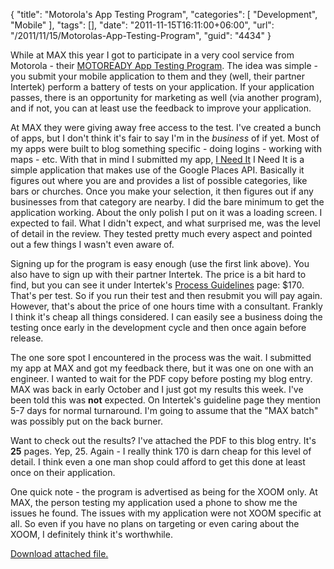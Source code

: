 {
	"title": "Motorola's App Testing Program",
	"categories": [
		"Development",
		"Mobile"
	],
	"tags": [],
	"date": "2011-11-15T16:11:00+06:00",
	"url": "/2011/11/15/Motorolas-App-Testing-Program",
	"guid": "4434"
}

While at MAX this year I got to participate in a very cool service from Motorola - their <a href="http://developer.motorola.com/testing/motoready/">MOTOREADY App Testing Program</a>. The idea was simple - you submit your mobile application to them and they (well, their partner Intertek) perform a battery of tests on your application. If your application passes, there is an opportunity for marketing as well (via another program), and if not, you can at least use the feedback to improve your application.

At MAX they were giving away free access to the test. I've created a bunch of apps, but I don't think it's fair to say I'm in the <i>business</i> of if yet. Most of my apps were built to blog something specific - doing logins - working with maps - etc. With that in mind I submitted my app, <a href="https://market.android.com/details?id=air.com.camden.INeedIt&feature=search_result#?t=W251bGwsMSwxLDEsImFpci5jb20uY2FtZGVuLklOZWVkSXQiXQ..">I Need It</a> I Need It is a simple application that makes use of the Google Places API. Basically it figures out where you are and provides a list of possible categories, like bars or churches. Once you make your selection, it then figures out if any businesses from that category are nearby. I did the bare minimum to get the application working. About the only polish I put on it was a loading screen. I expected to fail. What I didn't expect, and what surprised me, was the level of detail in the review. They tested pretty much every aspect and pointed out a few things I wasn't even aware of. 

Signing up for the program is easy enough (use the first link above). You also have to sign up with their partner Intertek. The price is a bit hard to find, but you can see it under Intertek's <a href="https://www.nstl.com/motorola/gui/instructions.asp">Process Guidelines</a> page: $170. That's per test. So if you run their test and then resubmit you will pay again. However, that's about the price of one hours time with a consultant. Frankly I think it's cheap all things considered. I can easily see a business doing the testing once early in the development cycle and then once again before release. 

The one sore spot I encountered in the process was the wait. I submitted my app at MAX and got my feedback there, but it was one on one with an engineer. I wanted to wait for the PDF copy before posting my blog entry. MAX was back in early October and I just got my results this week. I've been told this was <b>not</b> expected. On Intertek's guideline page they mention 5-7 days for normal turnaround. I'm going to assume that the "MAX batch" was possibly put on the back burner. 

Want to check out the results? I've attached the PDF to this blog entry. It's <b>25</b> pages. Yep, 25. Again - I really think 170 is darn cheap for this level of detail. I think even a one man shop could afford to get this done at least once on their application.

One quick note - the program is advertised as being for the XOOM only. At MAX, the person testing my application used a phone to show me the issues he found. The issues with my application were not XOOM specific at all. So even if you have no plans on targeting or even caring about the XOOM, I definitely think it's worthwhile.<p><a href='enclosures/C%3A%5Chosts%5C2009%2Ecoldfusionjedi%2Ecom%5Cenclosures%2FINeedIt%2Epdf'>Download attached file.</a></p>